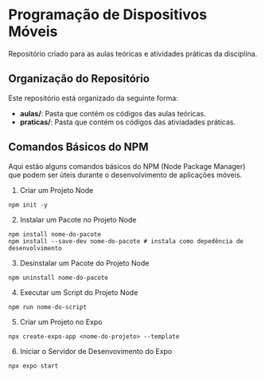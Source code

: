 # Programação de Dispositivos Móveis
Repositório criado para as aulas teóricas e atividades práticas da disciplina.
## Organização do Repositório
Este repositório está organizado da seguinte forma:
- **aulas/**: Pasta que contém os códigos das aulas teóricas.
- **praticas/**: Pasta que contém os códigos das ativiadades práticas.

## Comandos Básicos do NPM

Aqui estão alguns comandos básicos do NPM (Node Package Manager) que podem ser úteis durante o desenvolvimento de aplicações móveis.

1. Criar um Projeto Node
```shell
npm init -y
```
2. Instalar um Pacote no Projeto Node
```shell
npm install nome-do-pacote
npm install --save-dev nome-do-pacote # instala como depedência de desenvolvimento
```
3. Desinstalar um Pacote do Projeto Node
```shell
npm uninstall nome-do-pacote
```
4. Executar um Script do Projeto Node
```shell
npm run nome-do-script
```
5. Criar um Projeto no Expo
```shell
npx create-expo-app <nome-do-projeto> --template
```
6. Iniciar o Servidor de Desenvovimento do Expo
```shell
npx expo start
```
